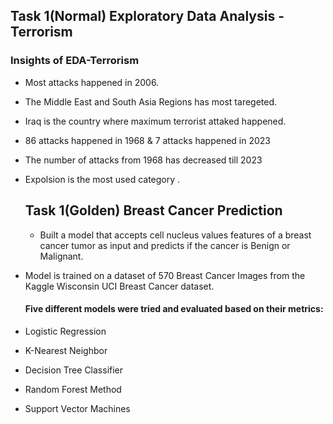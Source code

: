 ## Task 1(Normal)  Exploratory Data Analysis - Terrorism

### Insights of EDA-Terrorism

- Most attacks happened in 2006.
- The Middle East and South Asia Regions has most taregeted.
- Iraq is the country where maximum terrorist attaked happened.
- 86 attacks happened in 1968 & 7 attacks happened in 2023
- The number of attacks from 1968 has decreased till 2023
- Expolsion is the most used category .

  ## Task 1(Golden) Breast Cancer Prediction
  - Built a model that accepts cell nucleus values features of a breast cancer tumor as input and predicts if the cancer is Benign or Malignant.
- Model is trained on a dataset of 570 Breast Cancer Images from the Kaggle Wisconsin UCI Breast Cancer dataset.
  #### Five different models were tried and evaluated based on their metrics:
- Logistic Regression
- K-Nearest Neighbor
- Decision Tree Classifier
- Random Forest Method
- Support Vector Machines
